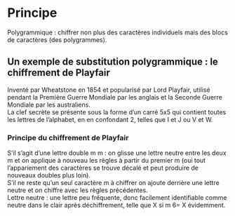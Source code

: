 # Principe 
Polygrammique : chiffrer non plus des caractères individuels mais des
blocs de caractères (des polygrammes).
## Un exemple de substitution polygrammique : le chiffrement de Playfair
Inventé par Wheatstone en 1854 et popularisé par Lord Playfair, utilisé
pendant la Première Guerre Mondiale par les anglais et la Seconde
Guerre Mondiale par les australiens.
\
La clef secrète se présente sous la forme d’un carré 5x5 qui contient
toutes les lettres de l’alphabet, en en confondant 2, telles que I et J ou
V et W.

### Principe du chiffrement de Playfair
S’il s’agit d’une lettre double m m : on glisse une lettre neutre entre les deux m et on
applique à nouveau les règles à partir du premier m (oui tout l’appariement des
caractères se trouve décalé et peut produire de nouveaux doubles plus loin).
\
S’il ne reste qu’un seul caractère m à chiffrer on ajoute derrière une lettre neutre et on
chiffre avec les règles précédentes.
\
Lettre neutre : une lettre peu fréquente, donc facilement identifiable comme neutre
dans le clair après déchiffrement, telle que X si m 6= X évidemment.

